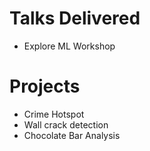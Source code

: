 # Talks Delivered
- Explore ML Workshop

# Projects
- Crime Hotspot
- Wall crack detection
- Chocolate Bar Analysis
